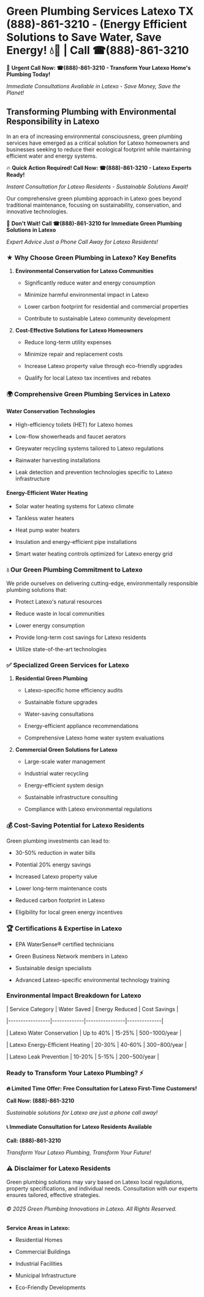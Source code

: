 # Green Plumbing Services Latexo TX (888)-861-3210 - (Energy Efficient Solutions to Save Water, Save Energy! 💧🌿 | Call ☎(888)-861-3210

🚨 **Urgent Call Now: ☎(888)-861-3210 - Transform Your Latexo Home's Plumbing Today!**
*Immediate Consultations Available in Latexo - Save Money, Save the Planet!*

## Transforming Plumbing with Environmental Responsibility in Latexo

In an era of increasing environmental consciousness, green plumbing services have emerged as a critical solution for Latexo homeowners and businesses seeking to reduce their ecological footprint while maintaining efficient water and energy systems. 

🔥 **Quick Action Required! Call Now: ☎(888)-861-3210 - Latexo Experts Ready!**
*Instant Consultation for Latexo Residents - Sustainable Solutions Await!*

Our comprehensive green plumbing approach in Latexo goes beyond traditional maintenance, focusing on sustainability, conservation, and innovative technologies.

🚨 **Don't Wait! Call ☎(888)-861-3210 for Immediate Green Plumbing Solutions in Latexo**
*Expert Advice Just a Phone Call Away for Latexo Residents!*

### ★ Why Choose Green Plumbing in Latexo? Key Benefits

1. **Environmental Conservation for Latexo Communities** 
   - Significantly reduce water and energy consumption
   - Minimize harmful environmental impact in Latexo
   - Lower carbon footprint for residential and commercial properties
   - Contribute to sustainable Latexo community development

2. **Cost-Effective Solutions for Latexo Homeowners** 
   - Reduce long-term utility expenses
   - Minimize repair and replacement costs
   - Increase Latexo property value through eco-friendly upgrades
   - Qualify for local Latexo tax incentives and rebates

### 🌍 Comprehensive Green Plumbing Services in Latexo

#### Water Conservation Technologies
- High-efficiency toilets (HET) for Latexo homes
- Low-flow showerheads and faucet aerators
- Greywater recycling systems tailored to Latexo regulations
- Rainwater harvesting installations
- Leak detection and prevention technologies specific to Latexo infrastructure

#### Energy-Efficient Water Heating
- Solar water heating systems for Latexo climate
- Tankless water heaters
- Heat pump water heaters
- Insulation and energy-efficient pipe installations
- Smart water heating controls optimized for Latexo energy grid

### 💧 Our Green Plumbing Commitment to Latexo

We pride ourselves on delivering cutting-edge, environmentally responsible plumbing solutions that:
- Protect Latexo's natural resources
- Reduce waste in local communities
- Lower energy consumption
- Provide long-term cost savings for Latexo residents
- Utilize state-of-the-art technologies

### ✅ Specialized Green Services for Latexo

1. **Residential Green Plumbing**
   - Latexo-specific home efficiency audits
   - Sustainable fixture upgrades
   - Water-saving consultations
   - Energy-efficient appliance recommendations
   - Comprehensive Latexo home water system evaluations

2. **Commercial Green Solutions for Latexo**
   - Large-scale water management
   - Industrial water recycling
   - Energy-efficient system design
   - Sustainable infrastructure consulting
   - Compliance with Latexo environmental regulations

### 💰 Cost-Saving Potential for Latexo Residents

Green plumbing investments can lead to:
- 30-50% reduction in water bills
- Potential 20% energy savings
- Increased Latexo property value
- Lower long-term maintenance costs
- Reduced carbon footprint in Latexo
- Eligibility for local green energy incentives

### 🏆 Certifications & Expertise in Latexo

- EPA WaterSense® certified technicians
- Green Business Network members in Latexo
- Sustainable design specialists
- Advanced Latexo-specific environmental technology training

### Environmental Impact Breakdown for Latexo

| Service Category | Water Saved | Energy Reduced | Cost Savings |
|-----------------|-------------|----------------|--------------|
| Latexo Water Conservation | Up to 40% | 15-25% | $500-$1000/year |
| Latexo Energy-Efficient Heating | 20-30% | 40-60% | $300-$800/year |
| Latexo Leak Prevention | 10-20% | 5-15% | $200-$500/year |

### Ready to Transform Your Latexo Plumbing? ⚡

**🔥 Limited Time Offer: Free Consultation for Latexo First-Time Customers!**

**Call Now: (888)-861-3210**
*Sustainable solutions for Latexo are just a phone call away!*

#### 📞 Immediate Consultation for Latexo Residents Available

**Call: (888)-861-3210**
*Transform Your Latexo Plumbing, Transform Your Future!*

### ⚠️ Disclaimer for Latexo Residents

Green plumbing solutions may vary based on Latexo local regulations, property specifications, and individual needs. Consultation with our experts ensures tailored, effective strategies.

###### © 2025 Green Plumbing Innovations in Latexo. All Rights Reserved.

**Service Areas in Latexo:** 
- Residential Homes
- Commercial Buildings
- Industrial Facilities
- Municipal Infrastructure
- Eco-Friendly Developments